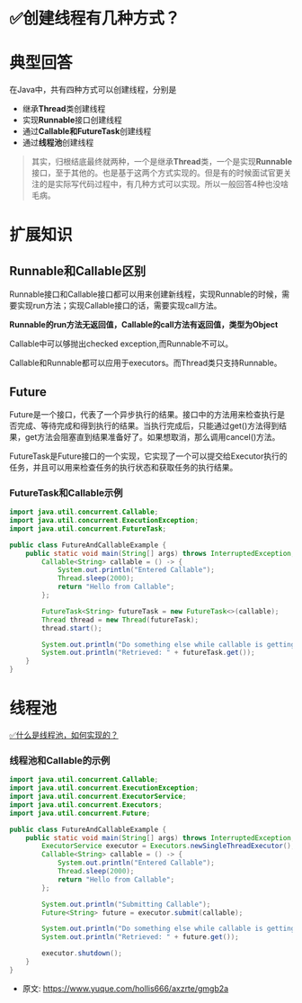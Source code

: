 # ✅创建线程有几种方式？
<!--page header-->

<a name="ndXew"></a>
# 典型回答
在Java中，共有四种方式可以创建线程，分别是

- 继承**Thread**类创建线程
- 实现**Runnable**接口创建线程
- 通过**Callable和FutureTask**创建线程
- 通过**线程池**创建线程

> 其实，归根结底最终就两种，一个是继承**Thread**类，一个是实现**Runnable**接口，至于其他的。也是基于这两个方式实现的。但是有的时候面试官更关注的是实际写代码过程中，有几种方式可以实现。所以一般回答4种也没啥毛病。


<a name="Ks3gi"></a>
# 扩展知识
<a name="DszHh"></a>
## Runnable和Callable区别

Runnable接口和Callable接口都可以用来创建新线程，实现Runnable的时候，需要实现run方法；实现Callable接口的话，需要实现call方法。

**Runnable的run方法无返回值，Callable的call方法有返回值，类型为Object**

Callable中可以够抛出checked exception,而Runnable不可以。

Callable和Runnable都可以应用于executors。而Thread类只支持Runnable。

<a name="b21lJ"></a>
## Future

Future是一个接口，代表了一个异步执行的结果。接口中的方法用来检查执行是否完成、等待完成和得到执行的结果。当执行完成后，只能通过get()方法得到结果，get方法会阻塞直到结果准备好了。如果想取消，那么调用cancel()方法。

FutureTask是Future接口的一个实现，它实现了一个可以提交给Executor执行的任务，并且可以用来检查任务的执行状态和获取任务的执行结果。


<a name="slG8d"></a>
### FutureTask和Callable示例

```java
import java.util.concurrent.Callable;
import java.util.concurrent.ExecutionException;
import java.util.concurrent.FutureTask;

public class FutureAndCallableExample {
    public static void main(String[] args) throws InterruptedException, ExecutionException {
        Callable<String> callable = () -> {
            System.out.println("Entered Callable");
            Thread.sleep(2000);
            return "Hello from Callable";
        };

        FutureTask<String> futureTask = new FutureTask<>(callable);
        Thread thread = new Thread(futureTask);
        thread.start();

        System.out.println("Do something else while callable is getting executed");
        System.out.println("Retrieved: " + futureTask.get());
    }
}

```

<a name="x0Oxk"></a>
# 线程池

[✅什么是线程池，如何实现的？](https://www.yuque.com/hollis666/axzrte/fb5th6?view=doc_embed)

<a name="Nkrfg"></a>
### 线程池和Callable的示例

```java
import java.util.concurrent.Callable;
import java.util.concurrent.ExecutionException;
import java.util.concurrent.ExecutorService;
import java.util.concurrent.Executors;
import java.util.concurrent.Future;

public class FutureAndCallableExample {
    public static void main(String[] args) throws InterruptedException, ExecutionException {
        ExecutorService executor = Executors.newSingleThreadExecutor();
        Callable<String> callable = () -> {
            System.out.println("Entered Callable");
            Thread.sleep(2000);
            return "Hello from Callable";
        };

        System.out.println("Submitting Callable");
        Future<String> future = executor.submit(callable);

        System.out.println("Do something else while callable is getting executed");
        System.out.println("Retrieved: " + future.get());

        executor.shutdown();
    }
}

```


<!--page footer-->
- 原文: <https://www.yuque.com/hollis666/axzrte/gmgb2a>